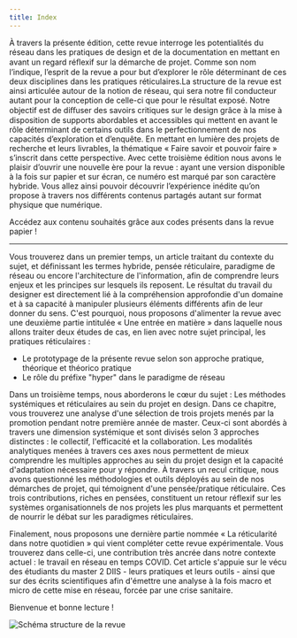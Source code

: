 ```yaml
---
title: Index
---
```


À travers la présente édition, cette revue interroge les potentialités du réseau dans les pratiques de design et de la documentation en mettant en avant un regard réﬂexif sur la démarche de projet. Comme son nom l’indique, l’esprit de la revue a pour but d’explorer le rôle déterminant de ces deux disciplines dans les pratiques réticulaires.La structure de la revue est ainsi articulée autour de la notion de réseau, qui sera notre fil conducteur autant pour la conception de celle-ci que pour le résultat exposé. Notre objectif est de diﬀuser des savoirs critiques sur le design grâce à la mise à disposition de supports abordables et accessibles qui mettent en avant le rôle déterminant de certains outils dans le perfectionnement de nos capacités d’exploration et d’enquête. En mettant en lumière des projets de recherche et leurs livrables, la thématique « Faire savoir et pouvoir faire » s’inscrit dans cette perspective. Avec cette troisième édition nous avons le plaisir d’ouvrir une nouvelle ère pour la revue : ayant une version disponible à la fois sur papier et sur écran, ce numéro est marqué par son caractère hybride. Vous allez ainsi pouvoir découvrir l’expérience inédite qu’on propose à travers nos différents contenus partagés autant sur format physique que numérique.

Accédez aux contenu souhaités grâce aux codes présents dans la revue papier !

***

Vous trouverez dans un premier temps, un article traitant du contexte du sujet, et définissant les termes hybride, pensée réticulaire, paradigme de réseau ou encore l'architecture de l'information, afin de comprendre leurs enjeux et les principes sur lesquels ils reposent. Le résultat du travail du designer est directement lié à la compréhension approfondie d'un domaine et à sa capacité à manipuler plusieurs éléments différents afin de leur donner du sens. C'est pourquoi, nous proposons d'alimenter la revue avec une deuxième partie intitulée « Une entrée en matière » dans laquelle nous allons traiter deux études de cas, en lien avec notre sujet principal, les pratiques réticulaires :

- Le prototypage de la présente revue selon son approche pratique, théorique et théorico pratique
- Le rôle du préfixe &quot;hyper&quot; dans le paradigme de réseau

Dans un troisième temps, nous aborderons le cœur du sujet : Les méthodes systémiques et réticulaires au sein du projet en design. Dans ce chapitre, vous trouverez une analyse d'une sélection de trois projets menés par la promotion pendant notre première année de master. Ceux-ci sont abordés à travers une dimension systémique et sont divisés selon 3 approches distinctes : le collectif, l'efficacité et la collaboration. Les modalités analytiques menées à travers ces axes nous permettent de mieux comprendre les multiples approches au sein du projet design et la capacité d'adaptation nécessaire pour y répondre. À travers un recul critique, nous avons questionné les méthodologies et outils déployés au sein de nos démarches de projet, qui témoignent d'une pensée/pratique réticulaire. Ces trois contributions, riches en pensées, constituent un retour réflexif sur les systèmes organisationnels de nos projets les plus marquants et permettent de nourrir le débat sur les paradigmes réticulaires.

Finalement, nous proposons une dernière partie nommée « La réticularité dans notre quotidien » qui vient compléter cette revue expérimentale. Vous trouverez dans celle-ci, une contribution très ancrée dans notre contexte actuel : le travail en réseau en temps COVID. Cet article s'appuie sur le vécu des étudiants du master 2 DIIS - leurs pratiques et leurs outils - ainsi que sur des écrits scientifiques afin d'émettre une analyse à la fois macro et micro de cette mise en réseau, forcée par une crise sanitaire.

Bienvenue et bonne lecture !

![Schéma structure de la revue]()